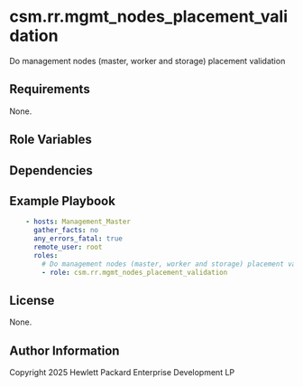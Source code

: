 csm.rr.mgmt_nodes_placement_validation
======================================

Do management nodes (master, worker and storage) placement validation

Requirements
------------

None.

Role Variables
--------------

Dependencies
------------

Example Playbook
----------------

```yaml
    - hosts: Management_Master
      gather_facts: no
      any_errors_fatal: true
      remote_user: root
      roles:
        # Do management nodes (master, worker and storage) placement validation
        - role: csm.rr.mgmt_nodes_placement_validation
```

License
-------
None.

Author Information
------------------

Copyright 2025 Hewlett Packard Enterprise Development LP
